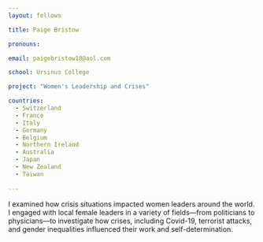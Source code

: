 ```yaml
---
layout: fellows

title: Paige Bristow

pronouns: 

email: paigebristow18@aol.com

school: Ursinus College

project: "Women's Leadership and Crises"

countries:
  - Switzerland
  - France
  - Italy
  - Germany
  - Belgium
  - Northern Ireland
  - Australia
  - Japan
  - New Zealand
  - Taiwan
  
---
```


I examined how crisis situations impacted women leaders around the world. I engaged with local female leaders in a variety of fields—from politicians to physicians—to investigate how crises, including Covid-19, terrorist attacks, and gender inequalities influenced their work and self-determination.